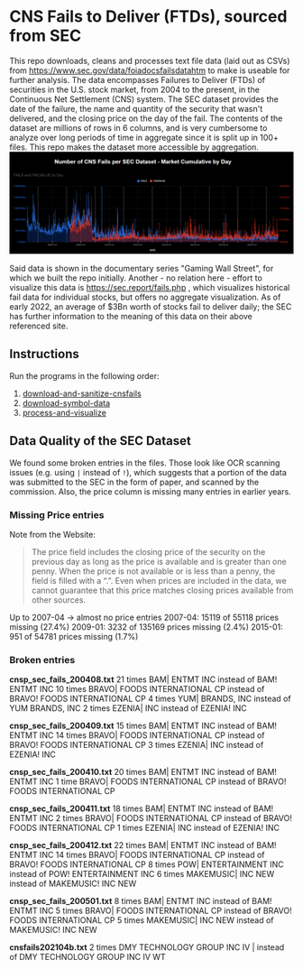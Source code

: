 # CNS Fails to Deliver (FTDs), sourced from SEC

This repo downloads, cleans and processes text file data (laid out as CSVs) from https://www.sec.gov/data/foiadocsfailsdatahtm to make is useable for further analysis.
The data encompasses Failures to Deliver (FTDs) of securities in the U.S. stock market, from 2004 to the present, in the Continuous Net Settlement (CNS) system.
The SEC dataset provides the date of the failure, the name and quantity of the security that wasn't delivered, and the closing price on the day of the fail.
The contents of the dataset are millions of rows in 6 columns, and is very cumbersome to analyze over long periods of time in aggregate since it is split up in 100+ files. This repo makes the dataset more accessible by aggregation.
![CNS Fails to Deliver chart showing fail value and number of shares that failed on a daily basis](https://github.com/gaming-wall-street/cns-fails-sec/blob/main/cns-fails-to-deliver-2004-to-2021_SEC-dataset-visualization.png?raw=true "CNS Fails Data by SEC, 2004-2021")

Said data is shown in the documentary series "Gaming Wall Street", for which we built the repo initially.
Another - no relation here - effort to visualize this data is https://sec.report/fails.php , which visualizes historical fail data for individual stocks, but offers no aggregate visualization.
As of early 2022, an average of $3Bn worth of stocks fail to deliver daily; the SEC has further information to the meaning of this data on their above referenced site.


## Instructions

Run the programs in the following order:
1. [download-and-sanitize-cnsfails](./download-and-sanitize-cnsfails.ipynb)
2. [download-symbol-data](./download-symbol-data.ipynb)
3. [process-and-visualize](./process-and-visualize.ipynb)

## Data Quality of the SEC Dataset

We found some broken entries in the files. Those look like OCR scanning issues (e.g. using `|` instead of `!`), which suggests that a portion of the data was submitted to the SEC in the form of paper, and scanned by the commission. Also, the price column is missing many entries in earlier years.

### Missing Price entries

Note from the Website:

> The price field includes the closing price of the security on the previous day as long as the price is available and is greater than one penny. When the price is not available or is less than a penny, the field is filled with a “.”. Even when prices are included in the data, we cannot guarantee that this price matches closing prices available from other sources.

Up to 2007-04 -> almost no price entries
2007-04: 15119 of 55118 prices missing (27.4%)
2009-01: 3232 of 135169 prices missing (2.4%)
2015-01: 951 of 54781 prices missing (1.7%)

### Broken entries

**cnsp_sec_fails_200408.txt**
21 times BAM| ENTMT INC instead of BAM! ENTMT INC
10 times BRAVO| FOODS INTERNATIONAL CP instead of BRAVO! FOODS INTERNATIONAL CP
4 times YUM| BRANDS, INC instead of YUM BRANDS, INC
2 times EZENIA| INC instead of EZENIA! INC

**cnsp_sec_fails_200409.txt**
15 times BAM| ENTMT INC instead of BAM! ENTMT INC
14 times BRAVO| FOODS INTERNATIONAL CP instead of BRAVO! FOODS INTERNATIONAL CP
3 times EZENIA| INC instead of EZENIA! INC

**cnsp_sec_fails_200410.txt**
20 times BAM| ENTMT INC instead of BAM! ENTMT INC
1 time BRAVO| FOODS INTERNATIONAL CP instead of BRAVO! FOODS INTERNATIONAL CP

**cnsp_sec_fails_200411.txt**
18 times BAM| ENTMT INC instead of BAM! ENTMT INC
2 times BRAVO| FOODS INTERNATIONAL CP instead of BRAVO! FOODS INTERNATIONAL CP
1 times EZENIA| INC instead of EZENIA! INC

**cnsp_sec_fails_200412.txt**
22 times BAM| ENTMT INC instead of BAM! ENTMT INC
14 times BRAVO| FOODS INTERNATIONAL CP instead of BRAVO! FOODS INTERNATIONAL CP
8 times POW| ENTERTAINMENT INC instead of POW! ENTERTAINMENT INC
6 times MAKEMUSIC| INC NEW instead of MAKEMUSIC! INC NEW

**cnsp_sec_fails_200501.txt**
8 times BAM| ENTMT INC instead of BAM! ENTMT INC
5 times BRAVO| FOODS INTERNATIONAL CP instead of BRAVO! FOODS INTERNATIONAL CP
5 times MAKEMUSIC| INC NEW instead of MAKEMUSIC! INC NEW

**cnsfails202104b.txt**
2 times DMY TECHNOLOGY GROUP INC IV | instead of DMY TECHNOLOGY GROUP INC IV WT
